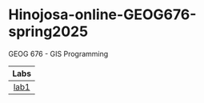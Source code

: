 # Hinojosa-online-GEOG676-spring2025
GEOG 676 - GIS Programming

|Labs    |
|:------:|
|[lab1](lab1/README.md)|
